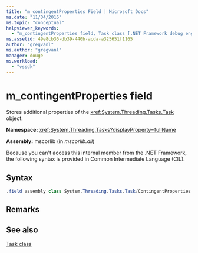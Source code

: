 ```yaml
---
title: "m_contingentProperties Field | Microsoft Docs"
ms.date: "11/04/2016"
ms.topic: "conceptual"
helpviewer_keywords: 
  - "m_contingentProperties field, Task class [.NET Framework debug engines]"
ms.assetid: 49e8cb36-db39-440b-acda-a325651f1165
author: "gregvanl"
ms.author: "gregvanl"
manager: douge
ms.workload: 
  - "vssdk"
---
```

# m_contingentProperties field
Stores additional properties of the <xref:System.Threading.Tasks.Task> object.  
  
 **Namespace:** <xref:System.Threading.Tasks?displayProperty=fullName>  
  
 **Assembly:** mscorlib (in *mscorlib.dll*)  
  
 Because you can't access this internal member from the .NET Framework, the following syntax is provided in Common Intermediate Language (CIL).  
  
## Syntax  
  
```csharp  
.field assembly class System.Threading.Tasks.Task/ContingentProperties modreq(System.Runtime.CompilerServices.IsVolatile) m_contingentProperties  
```  
  
## Remarks  
  
## See also  
 [Task class](../../extensibility/debugger/task-class-internal-members.md)